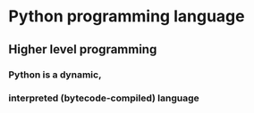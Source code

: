 # Python programming language
## Higher level programming
### Python is a dynamic, 
### interpreted (bytecode-compiled) language
